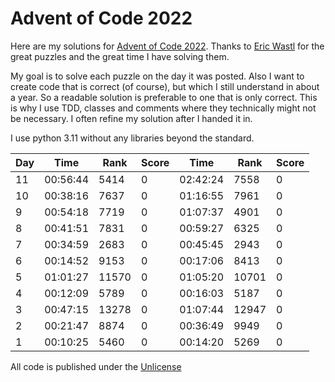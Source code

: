 # Advent of Code 2022

Here are my solutions for [Advent of Code 2022](https://adventofcode.com/2022). Thanks to [Eric Wastl](http://was.tl) for the great puzzles and the great time I have solving them.

My goal is to solve each puzzle on the day it was posted. Also I want to create code that is correct (of course), but which I still understand in about a year. So a readable solution is preferable to one that is only correct. This is why I use TDD, classes and comments where they technically might not be necessary. I often refine my solution after I handed it in.

I use python 3.11 without any libraries beyond the standard.

| Day | Time      | Rank  | Score | Time     | Rank  | Score |
| --- | --------- | ----- | ----- | -------- | ----- | ----- |
| 11  | 00:56:44  | 5414  |    0  | 02:42:24 |  7558 |     0 |
| 10  | 00:38:16  |  7637 |     0 | 01:16:55 |  7961 |     0 |
|  9  | 00:54:18  |  7719 |     0 | 01:07:37 |  4901 |     0 |
|  8  | 00:41:51  |  7831 |     0 | 00:59:27 |  6325 |     0 |
|  7  | 00:34:59  |  2683 |     0 | 00:45:45 |  2943 |     0 |
|  6  | 00:14:52  |  9153 |     0 | 00:17:06 |  8413 |     0 |
|  5  | 01:01:27  | 11570 |     0 | 01:05:20 | 10701 |     0 |
|  4  | 00:12:09  |  5789 |     0 | 00:16:03 |  5187 |     0 |
|  3  | 00:47:15  | 13278 |     0 | 01:07:44 | 12947 |     0 |
|  2  | 00:21:47  |  8874 |     0 | 00:36:49 |  9949 |     0 |
|  1  | 00:10:25  |  5460 |     0 | 00:14:20 |  5269 |     0 |

All code is published under the [Unlicense](https://unlicense.org/)